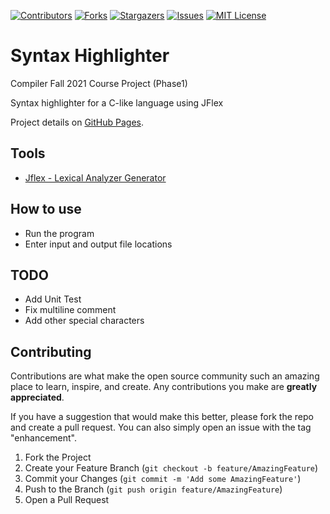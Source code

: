 [![Contributors][contributors-shield]][contributors-url]
[![Forks][forks-shield]][forks-url]
[![Stargazers][stars-shield]][stars-url]
[![Issues][issues-shield]][issues-url]
[![MIT License][license-shield]][license-url]

# Syntax Highlighter
Compiler Fall 2021 Course Project (Phase1)

Syntax highlighter for a C-like language using JFlex

Project details on [GitHub Pages](https://aidaaminian.github.io/Syntax-Highlighter/).

## Tools
- [Jflex -  Lexical Analyzer Generator](https://www.jflex.de/)

## How to use
- Run the program 
- Enter input and output file locations

## TODO
- Add Unit Test
- Fix multiline comment 
- Add other special characters

## Contributing 

Contributions are what make the open source community such an amazing place to learn, inspire, and create. Any contributions you make are **greatly appreciated**.

If you have a suggestion that would make this better, please fork the repo and create a pull request. You can also simply open an issue with the tag "enhancement".

1. Fork the Project
2. Create your Feature Branch (`git checkout -b feature/AmazingFeature`)
3. Commit your Changes (`git commit -m 'Add some AmazingFeature'`)
4. Push to the Branch (`git push origin feature/AmazingFeature`)
5. Open a Pull Request

[contributors-shield]: https://img.shields.io/github/contributors/aidaaminian/Syntax-Highlighter.svg?style=for-the-badge
[contributors-url]: https://github.com/aidaaminian/Syntax-Highlighter/graphs/contributors
[forks-shield]: https://img.shields.io/github/forks/aidaaminian/Syntax-Highlighter.svg?style=for-the-badge
[forks-url]: https://github.com/aidaaminian/Syntax-Highlighter/network/members
[stars-shield]: https://img.shields.io/github/stars/aidaaminian/Syntax-Highlighter.svg?style=for-the-badge
[stars-url]: https://github.com/aidaaminian/Syntax-Highlighter/stargazers
[issues-shield]: https://img.shields.io/github/issues/aidaaminian/Syntax-Highlighter.svg?style=for-the-badge
[issues-url]: https://github.com/aidaaminian/Syntax-Highlighter/issues
[license-shield]: https://img.shields.io/github/license/aidaaminian/Syntax-Highlighter.svg?style=for-the-badge
[license-url]: https://github.com/aidaaminian/Syntax-Highlighter/blob/master/LICENSE.txt
